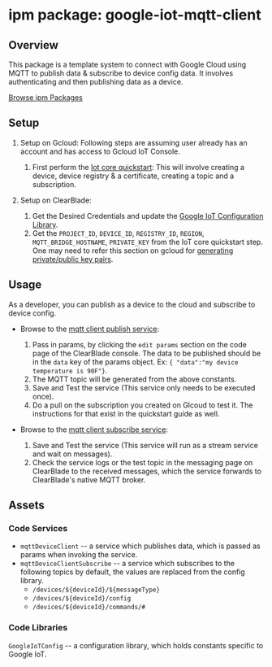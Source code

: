 
# ipm package: google-iot-mqtt-client

## Overview

This package is a template system to connect with Google Cloud using MQTT to publish data & subscribe to device config data. It involves authenticating and then publishing data as a device.

[Browse ipm Packages](https://ipm.clearblade.com)

## Setup

1. Setup on Gcloud:
	Following steps are assuming user already has an account and has access to Gcloud IoT Console.
    1. First perform the [Iot core quickstart](https://cloud.google.com/iot/docs/quickstart): This will involve creating a device, device registry & a certificate, creating a topic and a subscription.
   
2. Setup on ClearBlade:
   1. Get the Desired Credentials and update the [Google IoT Configuration Library](code/libraries/GoogleIoTConfig/GoogleIoTConfig.js).
   2. Get the `PROJECT_ID`, `DEVICE_ID`, `REGISTRY_ID`, `REGION`, `MQTT_BRIDGE_HOSTNAME`, `PRIVATE_KEY` from the IoT core quickstart step. One may need to refer this section on gcloud for [generating private/public key pairs](https://cloud.google.com/iot/docs/how-tos/credentials/keys#device_authentication).

## Usage

As a developer, you can publish as a device to the cloud and subscribe to device config. 

* Browse to the [mqtt client publish service](code/services/mqttDeviceClient/mqttDeviceClient.js):

    1. Pass in params, by clicking the `edit params` section on the code page of the ClearBlade console. The data to be published should be in the `data` key of the params object. Ex: `{ "data":"my device temperature is 90F"}`.
    2. The MQTT topic will be generated from the above constants. 
    3. Save and Test the service (This service only needs to be executed once).
    4. Do a pull on the subscription you created on Glcoud to test it. The instructions for that exist in the quickstart guide as well.

* Browse to the [mqtt client subscribe service](code/services/mqttDeviceClientSubscribe/mqttDeviceClientSubscribe.js):
    1. Save and Test the service (This service will run as a stream service and wait on messages).
    2. Check the service logs or the test topic in the messaging page on ClearBlade to the received messages, which the service forwards to ClearBlade's native MQTT broker.

## Assets

### Code Services

* `mqttDeviceClient` -- a service which publishes data, which is passed as params when invoking the service.
* `mqttDeviceClientSubscribe` -- a service which subscribes to the following topics by default, the values are replaced from the config library.
  * `/devices/${deviceId}/${messageType}`
  * `/devices/${deviceId}/config`
  * `/devices/${deviceId}/commands/#`

### Code Libraries

`GoogleIoTConfig` -- a configuration library, which holds constants specific to Google IoT.
